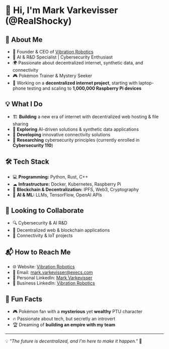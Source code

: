 # 👋 Hi, I'm Mark Varkevisser (@RealShocky)

## 🚀 About Me
- 🔬 Founder & CEO of [Vibration Robotics](https://vibrationrobotics.com)
- 🧠 AI & R&D Specialist | Cybersecurity Enthusiast
- 🌍 Passionate about decentralized internet, synthetic data, and connectivity
- 🎮 Pokémon Trainer & Mystery Seeker
- 🔑 Working on a **decentralized internet project**, starting with laptop-phone testing and scaling to **1,000,000 Raspberry Pi devices**

## 💡 What I Do
- 🏗 **Building** a new era of internet with decentralized web hosting & file sharing
- 📡 **Exploring** AI-driven solutions & synthetic data applications
- 🔗 **Developing** innovative connectivity solutions
- 🎯 **Researching** cybersecurity principles (currently enrolled in **Cybersecurity 110**)

## 🛠 Tech Stack
- 💻 **Programming:** Python, Rust, C++
- ☁ **Infrastructure:** Docker, Kubernetes, Raspberry Pi
- 🔗 **Blockchain & Decentralization:** IPFS, Web3, Cryptography
- 🧠 **AI & ML:** LLMs, TensorFlow, OpenAI APIs

## 🤝 Looking to Collaborate
- 🔍 Cybersecurity & AI R&D
- 🔗 Decentralized web & blockchain applications
- 📡 Connectivity & IoT projects

## 📬 How to Reach Me
- 🌐 Website: [Vibration Robotics](https://vibrationrobotics.com)
- 📧 Email: mark.varkevisser@execs.com
- 💼 Personal LinkedIn: [Mark Varkevisser](https://www.linkedin.com/in/markvarkevisser/)
- 💼 Business LinkedIn: [Vibration Robotics](https://www.linkedin.com/company/vibration-robotics/)

## 🎉 Fun Facts
- 🎮 Pokémon fan with a **mysterious** yet **wealthy** PTU character
- 🔥 Passionate about tech, but secretly an introvert
- 🏆 Dreaming of **building an empire with my team**

---

💡 *"The future is decentralized, and I'm here to make it happen."* 🚀
